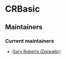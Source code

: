 # CRBasic

## Maintainers


### Current maintainers

- [Gary Roberts (Daiwalkr)](mailto:gtroberts@protonmail.com)
